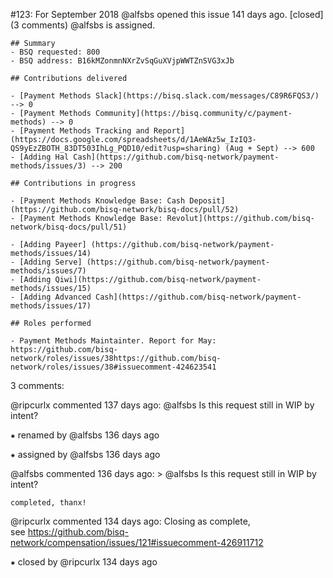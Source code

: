 #123: For September 2018
@alfsbs opened this issue 141 days ago.  [closed] (3 comments)
@alfsbs is assigned. 

    ## Summary
    - BSQ requested: 800
    - BSQ address: B16kMZonmnNXrZvSqGuXVjpWWTZnSVG3xJb
    
    ## Contributions delivered
    
    - [Payment Methods Slack](https://bisq.slack.com/messages/C89R6FQS3/) --> 0
    - [Payment Methods Community](https://bisq.community/c/payment-methods) --> 0
    - [Payment Methods Tracking and Report](https://docs.google.com/spreadsheets/d/1AeWAz5w_IzIQ3-QS9yEzZBOTH_83DT503IhLg_PQD10/edit?usp=sharing) (Aug + Sept) --> 600
    - [Adding Hal Cash](https://github.com/bisq-network/payment-methods/issues/3) --> 200
    
    ## Contributions in progress
    
    - [Payment Methods Knowledge Base: Cash Deposit](https://github.com/bisq-network/bisq-docs/pull/52)
    - [Payment Methods Knowledge Base: Revolut](https://github.com/bisq-network/bisq-docs/pull/51)
    
    - [Adding Payeer] (https://github.com/bisq-network/payment-methods/issues/14)
    - [Adding Serve] (https://github.com/bisq-network/payment-methods/issues/7)
    - [Adding Qiwi](https://github.com/bisq-network/payment-methods/issues/15)
    - [Adding Advanced Cash](https://github.com/bisq-network/payment-methods/issues/17)
    
    ## Roles performed
    
    - Payment Methods Maintainter. Report for May: https://github.com/bisq-network/roles/issues/38https://github.com/bisq-network/roles/issues/38#issuecomment-424623541


3 comments:

@ripcurlx commented 137 days ago:
    @alfsbs Is this request still in WIP by intent?


⁕ renamed by @alfsbs 136 days ago

⁕ assigned by @alfsbs 136 days ago

@alfsbs commented 136 days ago:
    > @alfsbs Is this request still in WIP by intent?
    
    completed, thanx!


@ripcurlx commented 134 days ago:
    Closing as complete, see https://github.com/bisq-network/compensation/issues/121#issuecomment-426911712


⁕ closed by @ripcurlx 134 days ago

